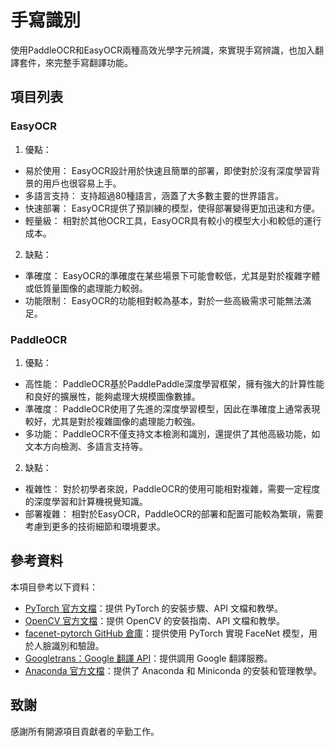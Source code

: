 # 手寫識別

使用PaddleOCR和EasyOCR兩種高效光學字元辨識，來實現手寫辨識，也加入翻譯套件，來完整手寫翻譯功能。

## 項目列表

### EasyOCR

1. 優點：
 - 易於使用： EasyOCR設計用於快速且簡單的部署，即使對於沒有深度學習背景的用戶也很容易上手。
 - 多語言支持： 支持超過80種語言，涵蓋了大多數主要的世界語言。
 - 快速部署： EasyOCR提供了預訓練的模型，使得部署變得更加迅速和方便。
 - 輕量級： 相對於其他OCR工具，EasyOCR具有較小的模型大小和較低的運行成本。
2. 缺點：
 - 準確度： EasyOCR的準確度在某些場景下可能會較低，尤其是對於複雜字體或低質量圖像的處理能力較弱。
 - 功能限制： EasyOCR的功能相對較為基本，對於一些高級需求可能無法滿足。

### PaddleOCR

1. 優點：
 - 高性能： PaddleOCR基於PaddlePaddle深度學習框架，擁有強大的計算性能和良好的擴展性，能夠處理大規模圖像數據。
 - 準確度： PaddleOCR使用了先進的深度學習模型，因此在準確度上通常表現較好，尤其是對於複雜圖像的處理能力較強。
 - 多功能： PaddleOCR不僅支持文本檢測和識別，還提供了其他高級功能，如文本方向檢測、多語言支持等。
2. 缺點：
 - 複雜性： 對於初學者來說，PaddleOCR的使用可能相對複雜，需要一定程度的深度學習和計算機視覺知識。
 - 部署複雜： 相對於EasyOCR，PaddleOCR的部署和配置可能較為繁瑣，需要考慮到更多的技術細節和環境要求。
## 參考資料

本項目參考以下資料：

- [PyTorch 官方文檔](https://pytorch.org/docs/stable/index.html)：提供 PyTorch 的安裝步驟、API 文檔和教學。
- [OpenCV 官方文檔](https://docs.opencv.org/master/)：提供 OpenCV 的安裝指南、API 文檔和教學。
- [facenet-pytorch GitHub 倉庫](https://github.com/timesler/facenet-pytorch)：提供使用 PyTorch 實現 FaceNet 模型，用於人臉識別和驗證。
- [Googletrans：Google 翻譯 API](https://py-googletrans.readthedocs.io/en/latest/)：提供調用 Google 翻譯服務。
- [Anaconda 官方文檔](https://docs.anaconda.com/)：提供了 Anaconda 和 Miniconda 的安裝和管理教學。

## 致謝

感謝所有開源項目貢獻者的辛勤工作。
